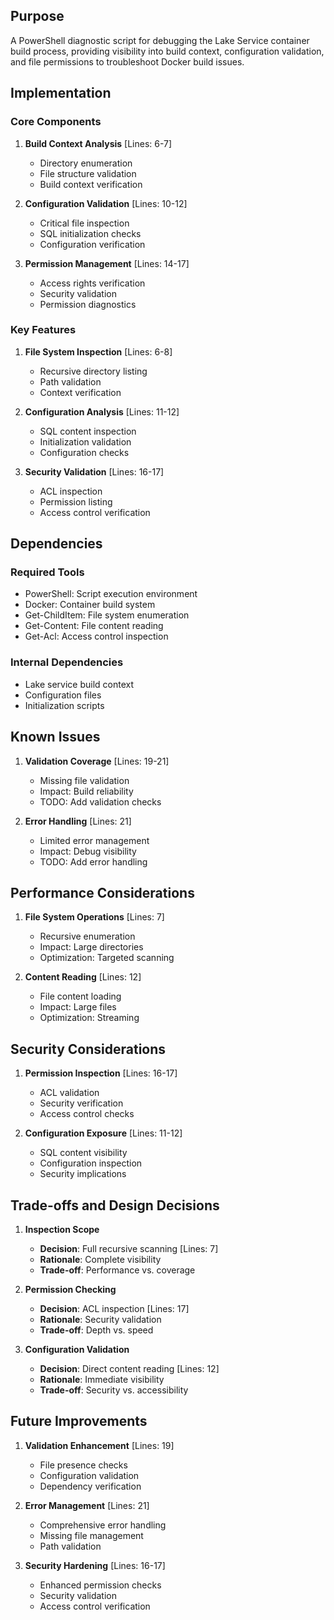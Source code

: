 ## Purpose

A PowerShell diagnostic script for debugging the Lake Service container build process, providing visibility into build context, configuration validation, and file permissions to troubleshoot Docker build issues.

## Implementation

### Core Components

1. **Build Context Analysis** [Lines: 6-7]

   - Directory enumeration
   - File structure validation
   - Build context verification

2. **Configuration Validation** [Lines: 10-12]

   - Critical file inspection
   - SQL initialization checks
   - Configuration verification

3. **Permission Management** [Lines: 14-17]
   - Access rights verification
   - Security validation
   - Permission diagnostics

### Key Features

1. **File System Inspection** [Lines: 6-8]

   - Recursive directory listing
   - Path validation
   - Context verification

2. **Configuration Analysis** [Lines: 11-12]

   - SQL content inspection
   - Initialization validation
   - Configuration checks

3. **Security Validation** [Lines: 16-17]
   - ACL inspection
   - Permission listing
   - Access control verification

## Dependencies

### Required Tools

- PowerShell: Script execution environment
- Docker: Container build system
- Get-ChildItem: File system enumeration
- Get-Content: File content reading
- Get-Acl: Access control inspection

### Internal Dependencies

- Lake service build context
- Configuration files
- Initialization scripts

## Known Issues

1. **Validation Coverage** [Lines: 19-21]

   - Missing file validation
   - Impact: Build reliability
   - TODO: Add validation checks

2. **Error Handling** [Lines: 21]
   - Limited error management
   - Impact: Debug visibility
   - TODO: Add error handling

## Performance Considerations

1. **File System Operations** [Lines: 7]

   - Recursive enumeration
   - Impact: Large directories
   - Optimization: Targeted scanning

2. **Content Reading** [Lines: 12]
   - File content loading
   - Impact: Large files
   - Optimization: Streaming

## Security Considerations

1. **Permission Inspection** [Lines: 16-17]

   - ACL validation
   - Security verification
   - Access control checks

2. **Configuration Exposure** [Lines: 11-12]
   - SQL content visibility
   - Configuration inspection
   - Security implications

## Trade-offs and Design Decisions

1. **Inspection Scope**

   - **Decision**: Full recursive scanning [Lines: 7]
   - **Rationale**: Complete visibility
   - **Trade-off**: Performance vs. coverage

2. **Permission Checking**

   - **Decision**: ACL inspection [Lines: 17]
   - **Rationale**: Security validation
   - **Trade-off**: Depth vs. speed

3. **Configuration Validation**
   - **Decision**: Direct content reading [Lines: 12]
   - **Rationale**: Immediate visibility
   - **Trade-off**: Security vs. accessibility

## Future Improvements

1. **Validation Enhancement** [Lines: 19]

   - File presence checks
   - Configuration validation
   - Dependency verification

2. **Error Management** [Lines: 21]

   - Comprehensive error handling
   - Missing file management
   - Path validation

3. **Security Hardening** [Lines: 16-17]
   - Enhanced permission checks
   - Security validation
   - Access control verification
